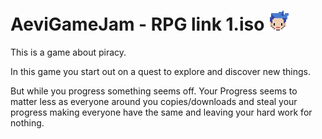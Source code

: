 # AeviGameJam - RPG link 1.iso ![You](https://github.com/ankanx/AeviGameJam/blob/master/AeviGameJam/Assets/Resources/Obj/mc_icon_2.png)

This is a game about piracy.

In this game you start out on a quest to explore and discover new things.

But while you progress something seems off. Your Progress seems to matter less as everyone around you copies/downloads and steal your progress making everyone have the same and leaving your hard work for nothing.
